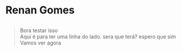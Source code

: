 

# Renan Gomes 
##

> Bora testar isso  
> Aqui é para ter uma linha do lado. 
> sera que terá?
> espero que sim 
> Vamos ver 
> agora 

